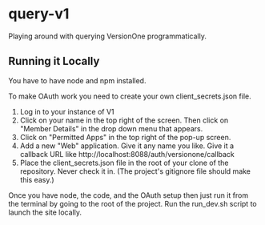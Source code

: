 query-v1
========

Playing around with querying VersionOne programmatically.

## Running it Locally

You have to have node and npm installed. 

To make OAuth work you need to create your own client_secrets.json file.

1. Log in to your instance of V1
2. Click on your name in the top right of the screen. Then click on "Member Details" in the drop down menu that appears.
3. Click on "Permitted Apps" in the top right of the pop-up screen.
4. Add a new "Web" application. Give it any name you like. Give it a callback URL like http://localhost:8088/auth/versionone/callback
5. Place the client_secrets.json file in the root of your clone of the repository. Never check it in. (The project's gitignore file should make this easy.)

Once you have node, the code, and the OAuth setup then just run it from the terminal by going to the root of the project. Run the run_dev.sh script to launch the site locally.
